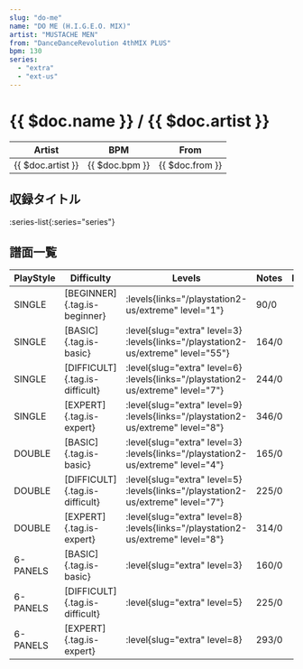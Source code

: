 ```yaml
---
slug: "do-me"
name: "DO ME (H.I.G.E.O. MIX)"
artist: "MUSTACHE MEN"
from: "DanceDanceRevolution 4thMIX PLUS"
bpm: 130
series:
  - "extra"
  - "ext-us"
---
```


# {{ $doc.name }} / {{ $doc.artist }}

|Artist|BPM|From|
|------|---|----|
|{{ $doc.artist }}|{{ $doc.bpm }}|{{ $doc.from }}|

## 収録タイトル

:series-list{:series="series"}

## 譜面一覧

|PlayStyle|Difficulty|Levels|Notes|Movie|
|---------|----------|------|-----|-----|
|SINGLE|[BEGINNER]{.tag.is-beginner}| :levels{links="/playstation2-us/extreme" level="1"}|90/0||
|SINGLE|[BASIC]{.tag.is-basic}|<div class="field is-grouped is-grouped-multiline"> :level{slug="extra" level=3}  :levels{links="/playstation2-us/extreme" level="55"}</div>|164/0||
|SINGLE|[DIFFICULT]{.tag.is-difficult}|<div class="field is-grouped is-grouped-multiline"> :level{slug="extra" level=6}  :levels{links="/playstation2-us/extreme" level="7"}</div>|244/0||
|SINGLE|[EXPERT]{.tag.is-expert}|<div class="field is-grouped is-grouped-multiline"> :level{slug="extra" level=9}  :levels{links="/playstation2-us/extreme" level="8"}</div>|346/0||
|DOUBLE|[BASIC]{.tag.is-basic}|<div class="field is-grouped is-grouped-multiline"> :level{slug="extra" level=3}  :levels{links="/playstation2-us/extreme" level="4"}</div>|165/0||
|DOUBLE|[DIFFICULT]{.tag.is-difficult}|<div class="field is-grouped is-grouped-multiline"> :level{slug="extra" level=5}  :levels{links="/playstation2-us/extreme" level="7"}</div>|225/0||
|DOUBLE|[EXPERT]{.tag.is-expert}|<div class="field is-grouped is-grouped-multiline"> :level{slug="extra" level=8}  :levels{links="/playstation2-us/extreme" level="8"}</div>|314/0||
|6-PANELS|[BASIC]{.tag.is-basic}|<div class="field is-grouped is-grouped-multiline"> :level{slug="extra" level=3}</div>|160/0||
|6-PANELS|[DIFFICULT]{.tag.is-difficult}|<div class="field is-grouped is-grouped-multiline"> :level{slug="extra" level=5}</div>|225/0||
|6-PANELS|[EXPERT]{.tag.is-expert}|<div class="field is-grouped is-grouped-multiline"> :level{slug="extra" level=8}</div>|293/0||
